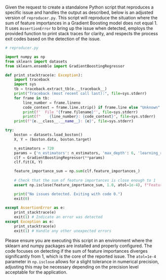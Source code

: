 Given the request to create a standalone Python script that reproduces a specific issue and handles the output as described, below is an adjusted version of `reproducer.py`. This script will reproduce the situation where the sum of feature importances in a Gradient Boosting model does not equal 1. It uses `AssertionError` to bring up the issue when detected, employs the provided function to print stack traces for clarity, and respects the process exit codes based on the detection of the issue.

```python
# reproducer.py

import numpy as np
from sklearn import datasets
from sklearn.ensemble import GradientBoostingRegressor

def print_stacktrace(e: Exception):
    import traceback
    import sys
    tb = traceback.extract_tb(e.__traceback__)
    print("Traceback (most recent call last):", file=sys.stderr)
    for frame in tb:
        line_number = frame.lineno
        code_context = frame.line.strip() if frame.line else "Unknown"
        print(f'  File "{frame.filename}"', file=sys.stderr)
        print(f"    {line_number}: {code_context}", file=sys.stderr)
    print(f"{e.__class__.__name__}: {e}", file=sys.stderr)

try:
    boston = datasets.load_boston()
    X, Y = (boston.data, boston.target)

    n_estimators = 720
    params = {'n_estimators': n_estimators, 'max_depth': 6, 'learning_rate': 0.1}
    clf = GradientBoostingRegressor(**params)
    clf.fit(X, Y)

    feature_importance_sum = np.sum(clf.feature_importances_)
    
    # Check that the sum of feature importances is close enough to 1
    assert np.isclose(feature_importance_sum, 1.0, atol=1e-4), f"Feature importance sum not equal to 1 but {feature_importance_sum}"

    print("No issues detected. Exiting with code 0.")
    exit(0)
    
except AssertionError as e:
    print_stacktrace(e)
    exit(1) # Indicate an error was detected
except Exception as e:
    print_stacktrace(e)
    exit(1) # Handle any other unexpected errors
```

Please ensure you are executing this script in an environment where the sklearn and numpy packages are installed and properly configured. The code focuses on detecting if the sum of feature importances diverges significantly from 1, which is the core of the reported issue. The `atol=1e-4` parameter in `np.isclose` allows for a slight tolerance in numerical precision, adjusting this may be necessary depending on the precision level acceptable for the application.